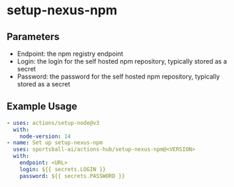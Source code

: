 # setup-nexus-npm

## Parameters
- Endpoint: the npm registry endpoint
- Login: the login for the self hosted npm repository, typically stored as a secret
- Password: the password for the self hosted npm repository, typically stored as a secret

## Example Usage

```yaml
- uses: actions/setup-node@v3
  with:
    node-version: 14
- name: Set up setup-nexus-npm
  uses: sportsball-ai/actions-hub/setup-nexus-npm@<VERSION>
  with:
    endpoint: <URL>
    login: ${{ secrets.LOGIN }}
    password: ${{ secrets.PASSWORD }}    
```